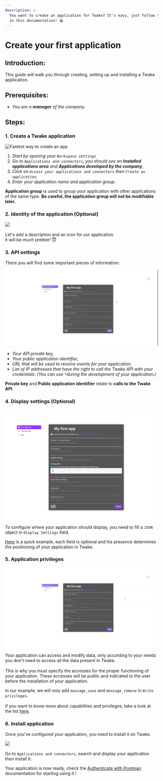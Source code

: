 ```yaml
---
description: >-
  You want to create an application for Twake? It's easy, just follow the steps
  in this documentation! 😀
---
```


# Create your first application

## Introduction:

This guide will walk you through creating, setting up and installing a Twake application.

## Prerequisites:

- _You are a **manager** of the company._

## Steps:

### 1. Create a Twake application

![ Fastest way to create an app](../../assets/twake-create-a-twake-app.gif)

1. _Start by opening your `Workspace settings`_
2. _Go to `Applications and connectors`, you should see an **Installed applications area** and **Applications developed by the company**,_
3. _Click on `Access your applications and connectors` then `Create an application`,_
4. _Enter your application name and application group._&#x20;

**Application group** is used to group your application with other applications of the same type. **Be careful, the application group will not be modifiable later.**

### **2. Identity of the application (Optional)**

![](../../assets/twake-identity-of-the-application.gif)

Let's add a description and an icon for our application. \
it will be much prettier! 😇

### 3. API settings

There you will find some important pieces of information:

![](../../assets/twake-api-settings.gif)

- _Your API private key,_
- _Your public application identifier,_
- _URL that will be used to receive events for your application,_
- _List of IP addresses that have the right to call the Twake API with your credentials. (You can use `*`during the development of your application.)_

**Private key** and **Public application identifier** ​​relate to **calls to the Twake API**.

### 4. Display settings (Optional)

![You can fill your JSON object here](../../assets/twake-display-settings.png)

To configure where your application should display, you need to fill a `JSON` object in `Display Settings` field.

[Here](../application-settings/application-visibility-example.md) is a quick example, each field is optional and his presence determines the positioning of your application in Twake.

### 5. Application privileges

![](../../assets/twake-application-privileges.gif)

Your application can access and modify data, only according to your needs you don't need to access all the data present in Twake. \
\
This is why you must specify the accesses for the proper functioning of your application. These accesses will be public and indicated to the user before the installation of your application.

In our example, we will only add `message_save` and `message_remove` in `Write privileges`.\
\
If you want to know more about capabilities and privileges, take a look at the list [here](../application-settings/privileges.md).

### 6. Install application

Once you've configured your application, you need to install it on Twake.&#x20;

![](../../assets/twake-install-application.gif)

Go to `Applications and connectors`, search and display your application then install it.

Your application is now ready, check the [Authenticate with Postman](authenticate-postman.md) documentation for starting using it !
